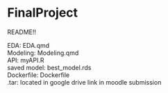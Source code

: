 # FinalProject

README!!

EDA: EDA.qmd \
Modeling: Modeling.qmd \
API: myAPI.R \
saved model: best_model.rds \
Dockerfile: Dockerfile \
.tar: located in google drive link in moodle submission
